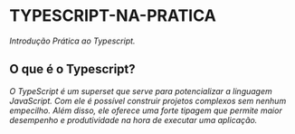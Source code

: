 # TYPESCRIPT-NA-PRATICA
*Introdução Prática ao Typescript.*
 
## O que é o Typescript?

*O TypeScript é um superset que serve para potencializar a linguagem JavaScript. 
Com ele é possível construir projetos complexos sem nenhum empecilho. Além disso, 
ele oferece uma forte tipagem que permite maior desempenho e produtividade na hora 
de executar uma aplicação.*
